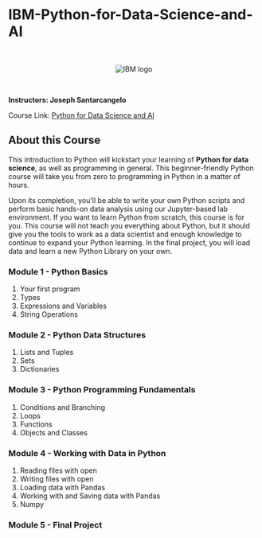 # IBM-Python-for-Data-Science-and-AI


<br>

<p align="center">
 <img src="https://raw.githubusercontent.com/Thomas-George-T/IBM-Data-Science-Professional-Certification/master/ibm.svg" title="IBM logo" alt = "IBM logo" />
</p>

<br>

**Instructors: Joseph Santarcangelo**

Course Link: [Python for Data Science and AI](https://www.coursera.org/learn/python-for-applied-data-science-ai)

## About this Course

This introduction to Python will kickstart your learning of **Python for data science**, as well as programming in general. This beginner-friendly Python course will take you from zero to programming in Python in a matter of hours.

Upon its completion, you'll be able to write your own Python scripts and perform basic hands-on data analysis using our Jupyter-based lab environment. If you want to learn Python from scratch, this course is for you. This course will not teach you everything about Python, but it should give you the tools to work as a data scientist and enough knowledge to continue to expand your Python learning. In the final project, you will load data and learn a new Python Library on your own.

### Module 1 - Python Basics

1. Your first program
2. Types
3. Expressions and Variables
4. String Operations

### Module 2 - Python Data Structures

1. Lists and Tuples
2. Sets
3. Dictionaries

### Module 3 - Python Programming Fundamentals

1. Conditions and Branching
2. Loops
3. Functions
4. Objects and Classes

### Module 4 - Working with Data in Python

1. Reading files with open
2. Writing files with open
3. Loading data with Pandas
4. Working with and Saving data with Pandas
5. Numpy

### Module 5 - Final Project
